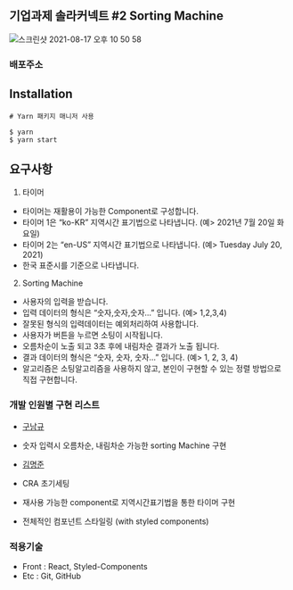 ## 기업과제 솔라커넥트 #2 Sorting Machine

![스크린샷 2021-08-17 오후 10 50 58](https://user-images.githubusercontent.com/76652614/129738221-b096e80b-632c-4168-912c-f6ca3cb38ef7.png)


### 배포주소


## Installation

```
# Yarn 패키지 매니저 사용

$ yarn
$ yarn start
```

## 요구사항

1. 타이머

- 타이머는 재활용이 가능한 Component로 구성합니다.
- 타이머 1은 “ko-KR” 지역시간 표기법으로 나타냅니다. (예> 2021년 7월 20일 화요일)
- 타이머 2는 “en-US” 지역시간 표기법으로 나타냅니다. (예> Tuesday July 20, 2021)
- 한국 표준시를 기준으로 나타냅니다.

2. Sorting Machine

- 사용자의 입력을 받습니다.
- 입력 데이터의 형식은 “숫자,숫자,숫자…” 입니다. (예> 1,2,3,4)
- 잘못된 형식의 입력데이터는 예외처리하여 사용합니다.
- 사용자가 버튼을 누르면 소팅이 시작됩니다.
- 오름차순이 노출 되고 3초 후에 내림차순 결과가 노출 됩니다.
- 결과 데이터의 형식은 “숫자, 숫자, 숫자…” 입니다. (예> 1, 2, 3, 4)
- 알고리즘은 소팅알고리즘을 사용하지 않고, 본인이 구현할 수 있는 정렬 방법으로 직접 구현합니다.


### 개발 인원별 구현 리스트


- [구남규](https://github.com/nain93)

- 숫자 입력시 오름차순, 내림차순 가능한 sorting Machine 구현


- [김명준](https://github.com/JOHNKIM-KK)

- CRA 초기세팅
- 재사용 가능한 component로 지역시간표기법을 통한 타이머 구현
- 전체적인 컴포넌트 스타일링 (with styled components)



### 적용기술

- Front : React,  Styled-Components
- Etc : Git, GitHub














